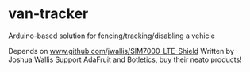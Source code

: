 # van-tracker
Arduino-based solution for fencing/tracking/disabling a vehicle

Depends on www.github.com/jwallis/SIM7000-LTE-Shield
Written by Joshua Wallis
Support AdaFruit and Botletics, buy their neato products!
